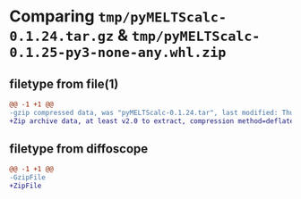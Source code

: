 # Comparing `tmp/pyMELTScalc-0.1.24.tar.gz` & `tmp/pyMELTScalc-0.1.25-py3-none-any.whl.zip`

## filetype from file(1)

```diff
@@ -1 +1 @@
-gzip compressed data, was "pyMELTScalc-0.1.24.tar", last modified: Thu Jul  6 19:41:41 2023, max compression
+Zip archive data, at least v2.0 to extract, compression method=deflate
```

## filetype from diffoscope

```diff
@@ -1 +1 @@
-GzipFile
+ZipFile
```

